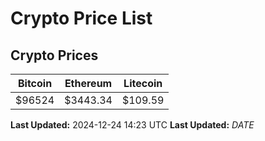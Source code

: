 # Crypto Price List

## Crypto Prices
| Bitcoin | Ethereum | Litecoin |
| ------- | -------- | -------- |
| $96524 | $3443.34 | $109.59 |
**Last Updated:** 2024-12-24 14:23 UTC
**Last Updated:** $DATE$
